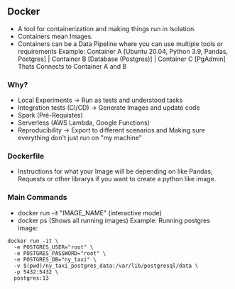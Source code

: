 ## Docker
- A tool for containerization and making things run in Isolation.
- Containers mean Images.
- Containers can be a Data Pipeline where you can use multiple tools or requirements Example: Container A [Ubuntu 20.04, Python 3.9, Pandas, Postgres] | Container B [Database (Postgres)] | Container C [PgAdmin] Thats Connects to Container A and B
### Why?
- Local Experiments -> Run as tests and understood tasks
- Integration tests (CI/CD) -> Generate Images and update code
- Spark (Pré-Requistes)
- Serverless (AWS Lambda, Google Functions)
- Reproducibility -> Export to different scenarios and Making sure everything don't just run on "my machine"

### Dockerfile
- Instructions for what your Image will be depending on like Pandas, Requests or other librarys if you want to create a python like image.


### Main Commands
- docker run -it "IMAGE_NAME" (interactive mode)
- docker ps (Shows all running images)
Example: Running postgres image:
```
docker run -it \
  -e POSTGRES_USER="root" \
  -e POSTGRES_PASSWORD="root" \
  -e POSTGRES_DB="ny_taxi" \
  -v $(pwd)/ny_taxi_postgres_data:/var/lib/postgresql/data \
  -p 5432:5432 \
  postgres:13
``` 
